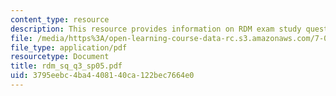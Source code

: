 ```yaml
---
content_type: resource
description: This resource provides information on RDM exam study questions no. 3.
file: /media/https%3A/open-learning-course-data-rc.s3.amazonaws.com/7-02-experimental-biology-communication-spring-2005/3795eebc4ba4408140ca122bec7664e0_rdm_sq_q3_sp05.pdf
file_type: application/pdf
resourcetype: Document
title: rdm_sq_q3_sp05.pdf
uid: 3795eebc-4ba4-4081-40ca-122bec7664e0
---
```

